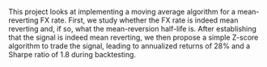 This project looks at implementing a moving average algorithm for a mean-reverting FX rate. First, we study whether the FX rate is indeed mean reverting and, if so, what the mean-reversion half-life is. After establishing that the signal is indeed mean reverting, we then propose a simple Z-score algorithm to trade the signal, leading to annualized returns of 28% and a Sharpe ratio of 1.8 during backtesting.
